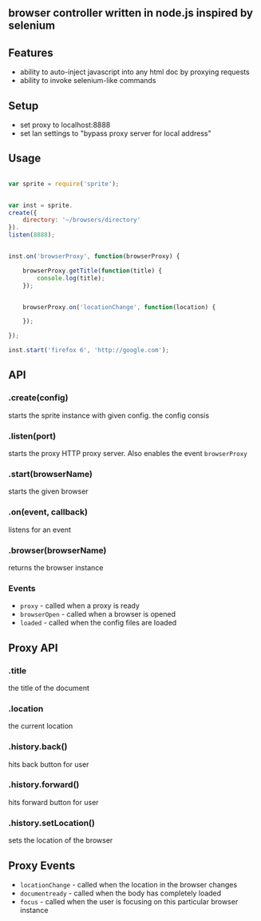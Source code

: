 ## browser controller written in node.js inspired by selenium

## Features

- ability to auto-inject javascript into any html doc by proxying requests
- ability to invoke selenium-like commands




## Setup

- set proxy to localhost:8888
- set lan settings to "bypass proxy server for local address"

## Usage

```javascript

var sprite = require('sprite');


var inst = sprite.
create({
	directory: '~/browsers/directory'
}).
listen(8888);


inst.on('browserProxy', function(browserProxy) {

	browserProxy.getTitle(function(title) {
		console.log(title);
	});


	browserProxy.on('locationChange', function(location) {

	});

});

inst.start('firefox 6', 'http://google.com');
```

## API

### .create(config)

starts the sprite instance with given config. the config consis

### .listen(port)

starts the proxy HTTP proxy server. Also enables the event `browserProxy`

### .start(browserName)

starts the given browser

### .on(event, callback)

listens for an event

### .browser(browserName)

returns the browser instance


### Events

- `proxy` - called when a proxy is ready
- `browserOpen` - called when a browser is opened
- `loaded` - called when the config files are loaded


## Proxy API

### .title

the title of the document

### .location

the current location

### .history.back()

hits back button for user

### .history.forward()

hits forward button for user

### .history.setLocation()

sets the location of the browser

## Proxy Events

- `locationChange` - called when the location in the browser changes
- `documentready` - called when the body has completely loaded
- `focus` - called when the user is focusing on this particular browser instance






